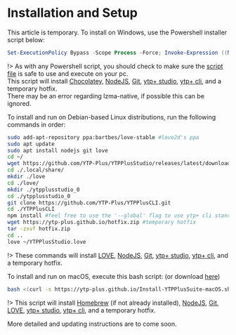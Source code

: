 # Installation and Setup

This article is temporary. To install on Windows, use the Powershell installer script below:
```powershell
Set-ExecutionPolicy Bypass -Scope Process -Force; Invoke-Expression ((New-Object System.Net.WebClient).DownloadString('https://ytp-plus.github.io/Install-YTPPlusSuite.ps1'))
```

!> As with any Powershell script, you should check to make sure the [script file](https://ytp-plus.github.io/Install-YTPPlusSuite.ps1) is safe to use and execute on your pc.
</br>This script will install [Chocolatey](https://chocolatey.org/), [NodeJS](https://nodejs.org/en/), [Git](https://git-scm.com/), [ytp+ studio](https://github.com/YTP-Plus/YTPPlusStudio), [ytp+ cli](https://github.com/YTP-Plus/YTPPlusCLI), and a temporary hotfix.
</br>There may be an error regarding lzma-native, if possible this can be ignored.

To install and run on Debian-based Linux distributions, run the following commands in order:

```bash
sudo add-apt-repository ppa:bartbes/love-stable #love2d's ppa
sudo apt update
sudo apt install nodejs git love
cd ~/
wget https://github.com/YTP-Plus/YTPPlusStudio/releases/latest/download/YTPPlusStudio.love
cd ./.local/share/
mkdir ./love
cd ./love/
mkdir ./ytpplusstudio_0
cd ./ytpplusstudio_0
git clone https://github.com/YTP-Plus/YTPPlusCLI.git
cd ./YTPPlusCLI
npm install #feel free to use the '--global' flag to use ytp+ cli standalone (as the 'ytpplus' command)
wget https://ytp-plus.github.io/hotfix.zip #temporary hotfix
tar -zxvf hotfix.zip
cd ..
love ~/YTPPlusStudio.love
```

!> These commands will install [LOVE](https://love2d.org/), [NodeJS](https://nodejs.org/en/), [Git](https://git-scm.com/), [ytp+ studio](https://github.com/YTP-Plus/YTPPlusStudio), [ytp+ cli](https://github.com/YTP-Plus/YTPPlusCLI), and a temporary hotfix.

To install and run on macOS, execute this bash script: (or download [here](https://ytp-plus.github.io/Install-YTPPlusSuite-macOS.sh))

```bash
bash <(curl -s https://ytp-plus.github.io/Install-YTPPlusSuite-macOS.sh)
```

!> This script will install [Homebrew](https://brew.sh/) (if not already installed), [NodeJS](https://nodejs.org/en/), [Git](https://git-scm.com/), [LOVE](https://love2d.org/), [ytp+ studio](https://github.com/YTP-Plus/YTPPlusStudio), [ytp+ cli](https://github.com/YTP-Plus/YTPPlusCLI), and a temporary hotfix.

More detailed and updating instructions are to come soon.